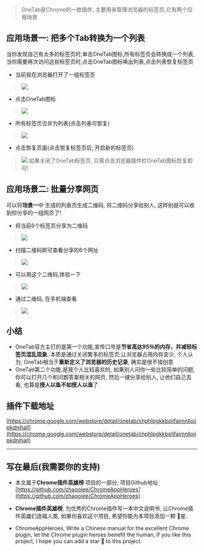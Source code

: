 > OneTab是Chrome的一款插件, 主要用来管理浏览器的标签页,它有两个应用场景

## 应用场景一: 把多个Tab转换为一个列表
当你发现自己有太多的标签页时,单击OneTab图标,所有标签页会转换成一个列表,当你需要再次访问这些标签页时,点击OneTab图标唤出列表,点击列表恢复标签页
- 当前我在浏览器打开了一组标签页
> ![](https://user-gold-cdn.xitu.io/2019/6/1/16b0ee534e4d3d06?w=1240&h=716&f=png&s=666549)
- 点击OneTab图标
> ![](https://user-gold-cdn.xitu.io/2019/6/1/16b0ee534e6183c6?w=1240&h=716&f=png&s=668767)
- 所有标签页合并为列表(点击列表可恢复)
> ![](https://user-gold-cdn.xitu.io/2019/6/1/16b0ee534e6b7c10?w=1240&h=466&f=png&s=242007)
- 点击恢复页面(点击恢复标签页后, 开启新的标签页)
> ![](https://user-gold-cdn.xitu.io/2019/6/1/16b0ee534e9993c0?w=1240&h=537&f=png&s=276378)
> 如果关闭了OneTab标签页, 只需点击浏览器插件栏OneTab图标恢复即可!

## 应用场景二: 批量分享网页
可以将**场景一**中 生成的列表页生成二维码, 将二维码分享给别人, 这样别就可以收到你分享的一组网页了!

- 将当前6个标签页分享为二维码
> ![](https://user-gold-cdn.xitu.io/2019/6/1/16b0eda1337a4a56?w=1240&h=506&f=png&s=254023)

- 扫描二维码即可查看分享的6个网址
> ![](https://user-gold-cdn.xitu.io/2019/6/1/16b0ee534ebc47bc?w=1240&h=394&f=png&s=233202)
- 可以用这个二维码,体验一下
> ![](https://user-gold-cdn.xitu.io/2019/6/1/16b0ee5356c214f1?w=428&h=190&f=png&s=15373)

- 通过二维码, 在手机端查看
> ![](https://user-gold-cdn.xitu.io/2019/6/1/16b0ee5386eb521c?w=750&h=1284&f=jpeg&s=74135)



## 小结
- OneTab官方主打的是第一个功能,宣传口号是**节省高达95％的内存，并减轻标签页混乱现象**, 本质是通过关闭繁多的标签页,让浏览器占用内存变少, 个人认为, OneTab相当于**重新定义了浏览器的历史记录**, 确实是很不错创意
- OneTab第二个功能,是我个人比较喜欢的, 如果别人问你一些比较简单的问题, 你可以打开几个和问题答案相关的网页, 然后一键分享给别人, 让他们自己去看, 也算是**授人以鱼不如授人以渔**了


## 插件下载地址

[https://chrome.google.com/webstore/detail/onetab/chphlpgkkbolifaimnlloiipkdnihall](https://chrome.google.com/webstore/detail/onetab/chphlpgkkbolifaimnlloiipkdnihall)


---

## 写在最后(我需要你的支持)
- 本文属于**Chrome插件英雄榜** 项目的一部分, 项目Github地址: [https://github.com/zhaoolee/ChromeAppHeroes](https://github.com/zhaoolee/ChromeAppHeroes)

- **Chrome插件英雄榜**, 为优秀的Chrome插件写一本中文说明书, 让Chrome插件英雄们造福人类, 如果你喜欢这个项目, 希望你能为本项目添加一颗 🌟星.

- ChromeAppHeroes, Write a Chinese manual for the excellent Chrome plugin, let the Chrome plugin heroes benefit the human, If you like this project, I hope you can add a star 🌟 to this project.



